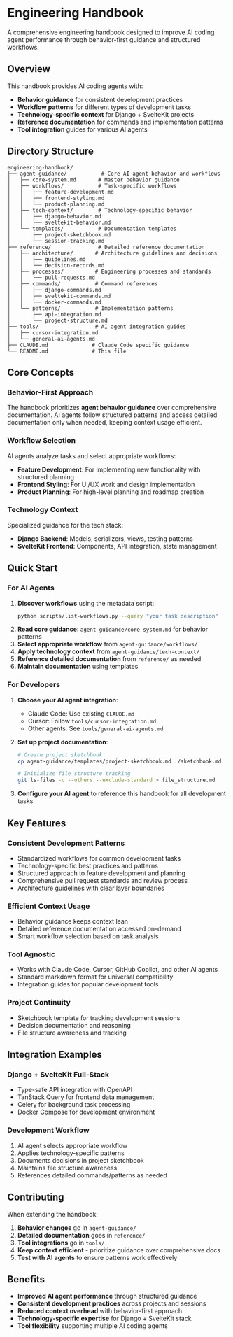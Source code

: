 # Engineering Handbook

A comprehensive engineering handbook designed to improve AI coding agent performance through behavior-first guidance and structured workflows.

## Overview

This handbook provides AI coding agents with:

- **Behavior guidance** for consistent development practices
- **Workflow patterns** for different types of development tasks
- **Technology-specific context** for Django + SvelteKit projects
- **Reference documentation** for commands and implementation patterns
- **Tool integration** guides for various AI agents

## Directory Structure

```
engineering-handbook/
├── agent-guidance/           # Core AI agent behavior and workflows
│   ├── core-system.md       # Master behavior guidance
│   ├── workflows/           # Task-specific workflows
│   │   ├── feature-development.md
│   │   ├── frontend-styling.md
│   │   └── product-planning.md
│   ├── tech-context/        # Technology-specific behavior
│   │   ├── django-behavior.md
│   │   └── sveltekit-behavior.md
│   └── templates/           # Documentation templates
│       ├── project-sketchbook.md
│       └── session-tracking.md
├── reference/               # Detailed reference documentation
│   ├── architecture/       # Architecture guidelines and decisions
│   │   ├── guidelines.md
│   │   └── decision-records.md
│   ├── processes/          # Engineering processes and standards
│   │   └── pull-requests.md
│   ├── commands/           # Command references
│   │   ├── django-commands.md
│   │   ├── sveltekit-commands.md
│   │   └── docker-commands.md
│   └── patterns/           # Implementation patterns
│       ├── api-integration.md
│       └── project-structure.md
├── tools/                  # AI agent integration guides
│   ├── cursor-integration.md
│   └── general-ai-agents.md
├── CLAUDE.md              # Claude Code specific guidance
└── README.md              # This file
```

## Core Concepts

### Behavior-First Approach

The handbook prioritizes **agent behavior guidance** over comprehensive documentation. AI agents follow structured patterns and access detailed documentation only when needed, keeping context usage efficient.

### Workflow Selection

AI agents analyze tasks and select appropriate workflows:

- **Feature Development**: For implementing new functionality with structured planning
- **Frontend Styling**: For UI/UX work and design implementation  
- **Product Planning**: For high-level planning and roadmap creation

### Technology Context

Specialized guidance for the tech stack:

- **Django Backend**: Models, serializers, views, testing patterns
- **SvelteKit Frontend**: Components, API integration, state management

## Quick Start

### For AI Agents

1. **Discover workflows** using the metadata script:
   ```bash
   python scripts/list-workflows.py --query "your task description"
   ```
2. **Read core guidance**: `agent-guidance/core-system.md` for behavior patterns
3. **Select appropriate workflow** from `agent-guidance/workflows/`
4. **Apply technology context** from `agent-guidance/tech-context/`
5. **Reference detailed documentation** from `reference/` as needed
6. **Maintain documentation** using templates

### For Developers

1. **Choose your AI agent integration**:
   - Claude Code: Use existing `CLAUDE.md` 
   - Cursor: Follow `tools/cursor-integration.md`
   - Other agents: See `tools/general-ai-agents.md`

2. **Set up project documentation**:
   ```bash
   # Create project sketchbook
   cp agent-guidance/templates/project-sketchbook.md ./sketchbook.md
   
   # Initialize file structure tracking
   git ls-files -c --others --exclude-standard > file_structure.md
   ```

3. **Configure your AI agent** to reference this handbook for all development tasks

## Key Features

### Consistent Development Patterns
- Standardized workflows for common development tasks
- Technology-specific best practices and patterns
- Structured approach to feature development and planning
- Comprehensive pull request standards and review process
- Architecture guidelines with clear layer boundaries

### Efficient Context Usage
- Behavior guidance keeps context lean
- Detailed reference documentation accessed on-demand
- Smart workflow selection based on task analysis

### Tool Agnostic
- Works with Claude Code, Cursor, GitHub Copilot, and other AI agents
- Standard markdown format for universal compatibility
- Integration guides for popular development tools

### Project Continuity
- Sketchbook template for tracking development sessions
- Decision documentation and reasoning
- File structure awareness and tracking

## Integration Examples

### Django + SvelteKit Full-Stack
- Type-safe API integration with OpenAPI
- TanStack Query for frontend data management
- Celery for background task processing
- Docker Compose for development environment

### Development Workflow
1. AI agent selects appropriate workflow
2. Applies technology-specific patterns
3. Documents decisions in project sketchbook
4. Maintains file structure awareness
5. References detailed commands/patterns as needed

## Contributing

When extending the handbook:

1. **Behavior changes** go in `agent-guidance/`
2. **Detailed documentation** goes in `reference/`
3. **Tool integrations** go in `tools/`
4. **Keep context efficient** - prioritize guidance over comprehensive docs
5. **Test with AI agents** to ensure patterns work effectively

## Benefits

- **Improved AI agent performance** through structured guidance
- **Consistent development practices** across projects and sessions
- **Reduced context overhead** with behavior-first approach
- **Technology-specific expertise** for Django + SvelteKit stack
- **Tool flexibility** supporting multiple AI coding agents

